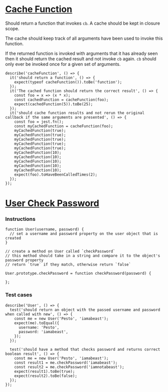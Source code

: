 # [Cache Function](https://www.notion.so/Cache-Function-8d8e24fb9a6343858eb3d58912e0ef8f)

Should return a function that invokes `cb`. A cache should be kept in closure scope.

The cache should keep track of all arguments have been used to invoke this function.

If the returned function is invoked with arguments that it has already seen then it should return the cached result and not invoke `cb` again. `cb` should only ever be invoked once for a given set of arguments.

    describe('cacheFunction', () => {
      it('should return a function', () => {
        expect(typeof cacheFunction()).toBe('function');
      });
      it('The cached function should return the correct result', () => {
        const foo = x => (x * x);
        const cachedFunction = cacheFunction(foo);
        expect(cachedFunction(5)).toBe(25);
      });
      it('should cache function results and not rerun the original callback if the same arguments are presented', () => {
        const foo = jest.fn();
        const myCachedFunction = cacheFunction(foo);
        myCachedFunction(true);
        myCachedFunction(true);
        myCachedFunction(true);
        myCachedFunction(true);
        myCachedFunction(true);
        myCachedFunction(10);
        myCachedFunction(10);
        myCachedFunction(10);
        myCachedFunction(10);
        myCachedFunction(10);
        expect(foo).toHaveBeenCalledTimes(2);
      });
    });

# [User Check Password](https://www.notion.so/User-Check-Password-0e00dc22761d4e3d9a99cbc527c7d781)
### Instructions

    function User(username, password) {
      // set a username and password property on the user object that is created
    }
    
    // create a method on User called `checkPassword`
    // this method should take in a string and compare it to the object's password property
    // return `true` if they match, otherwise return `false`
    
    User.prototype.checkPassword = function checkPassword(password) {
    
    };

### Test cases

    describe('User', () => {
      test('should return an object with the passed username and password when called with new', () => {
        const me = new User('Pesto', 'iamabeast');
        expect(me).toEqual({
          username: 'Pesto',
          password: 'iamabeast',
        });
      });
    
      test('should have a method that checks password and returns correct boolean result', () => {
        const me = new User('Pesto', 'iamabeast');
        const result1 = me.checkPassword('iamabeast');
        const result2 = me.checkPassword('iamnotabeast');
        expect(result1).toBe(true);
        expect(result2).toBe(false);
      });
    });
